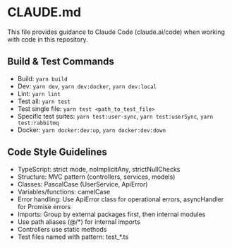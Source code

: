 # CLAUDE.md

This file provides guidance to Claude Code (claude.ai/code) when working with code in this repository.

## Build & Test Commands
- Build: `yarn build`
- Dev: `yarn dev`, `yarn dev:docker`, `yarn dev:local`
- Lint: `yarn lint`
- Test all: `yarn test`
- Test single file: `yarn test <path_to_test_file>`
- Specific test suites: `yarn test:user-sync`, `yarn test:userSync`, `yarn test:rabbitmq`
- Docker: `yarn docker:dev:up`, `yarn docker:dev:down`

## Code Style Guidelines
- TypeScript: strict mode, noImplicitAny, strictNullChecks
- Structure: MVC pattern (controllers, services, models)
- Classes: PascalCase (UserService, ApiError)
- Variables/functions: camelCase
- Error handling: Use ApiError class for operational errors, asyncHandler for Promise errors
- Imports: Group by external packages first, then internal modules
- Use path aliases (@/*) for internal imports
- Controllers use static methods
- Test files named with pattern: test_*.ts